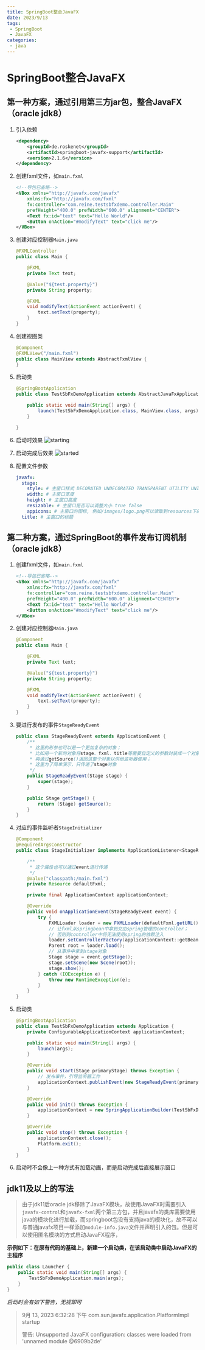 ```yaml
---
title: SpringBoot整合JavaFX
date: 2023/9/13
tags:
 - SpringBoot
 - JavaFX
categories:
 - java
---
```


# SpringBoot整合JavaFX
## 第一种方案，通过引用第三方jar包，整合JavaFX（oracle jdk8）

1. 引入依赖
    ```xml
    <dependency>
        <groupId>de.roskenet</groupId>
        <artifactId>springboot-javafx-support</artifactId>
        <version>2.1.6</version>
    </dependency>
    ```

2. 创建fxml文件，如`main.fxml`
    ```xml
    <!--导包已省略-->
    <VBox xmlns="http://javafx.com/javafx"
        xmlns:fx="http://javafx.com/fxml"
        fx:controller="com.reine.testsbfxdemo.controller.Main"
        prefHeight="400.0" prefWidth="600.0" alignment="CENTER">
        <Text fx:id="text" text="Hello World"/>
        <Button onAction="#modifyText" text="click me"/>
    </VBox>
    ```

3. 创建对应控制器`Main.java`
    ```java
    @FXMLController
    public class Main {

        @FXML
        private Text text;

        @Value("${test.property}")
        private String property;

        @FXML
        void modifyText(ActionEvent actionEvent) {
            text.setText(property);
        }
    }
    ```

4. 创建视图类
    ```java
    @Component
    @FXMLView("/main.fxml")
    public class MainView extends AbstractFxmlView {
    }
    ```

5. 启动类
    ```java
    @SpringBootApplication
    public class TestSbFxDemoApplication extends AbstractJavaFxApplicationSupport {

        public static void main(String[] args) {
            launch(TestSbFxDemoApplication.class, MainView.class, args);
        }

    }
    ```

6. 启动时效果
    ![starting](../assets/javafxSpringboot_01.png)

7. 启动完成后效果
    ![started](../assets/javafxSpringboot_02.png)

8. 配置文件参数
    ```yml
    javafx:
      stage:
        style: # 主窗口样式 DECORATED UNDECORATED TRANSPARENT UTILITY UNIFIED
        width: # 主窗口宽度
        height: # 主窗口高度
        resizable: # 主窗口是否可以调整大小 true false
        appicons: # 主窗口的图标, 例如/images/logo.png可以读取到resources下的images目录下的logo.png
      title: # 主窗口的标题    
    ```


## 第二种方案，通过SpringBoot的事件发布订阅机制（oracle jdk8）

1. 创建fxml文件，如`main.fxml`
    ```xml
    <!--导包已省略-->
    <VBox xmlns="http://javafx.com/javafx"
        xmlns:fx="http://javafx.com/fxml"
        fx:controller="com.reine.testsbfxdemo.controller.Main"
        prefHeight="400.0" prefWidth="600.0" alignment="CENTER">
        <Text fx:id="text" text="Hello World"/>
        <Button onAction="#modifyText" text="click me"/>
    </VBox>
    ```

2. 创建对应控制器`Main.java`
    ```java
    @Component
    public class Main {

        @FXML
        private Text text;

        @Value("${test.property}")
        private String property;

        @FXML
        void modifyText(ActionEvent actionEvent) {
            text.setText(property);
        }
    }
    ```

3. 要进行发布的事件`StageReadyEvent`
    ```java
    public class StageReadyEvent extends ApplicationEvent {
        /**
         * 这里的形参也可以是一个更加复杂的对象；
         * 比如用一个新的对象将stage、fxml、title等需要自定义的参数封装成一个对象，
         * 再通过getSource()返回这整个对象以供给监听器使用；
         * 这里为了简单演示，只传递了stage对象
         */
        public StageReadyEvent(Stage stage) {
            super(stage);
        }

        public Stage getStage() {
            return (Stage) getSource();
        }
    } 
    ```

4. 对应的事件监听者`StageInitializer`
    ```java
    @Component
    @RequiredArgsConstructor
    public class StageInitializer implements ApplicationListener<StageReadyEvent> {

        /**
         * 这个属性也可以通过event进行传递
         */
        @Value("classpath:/main.fxml")
        private Resource defaultFxml;

        private final ApplicationContext applicationContext;

        @Override
        public void onApplicationEvent(StageReadyEvent event) {
            try {
                FXMLLoader loader = new FXMLLoader(defaultFxml.getURL());
                // 让fxml从springbean中拿到交由spring管理的controller；
                // 否则则controller中将无法使用spring的依赖注入
                loader.setControllerFactory(applicationContext::getBean);
                Parent root = loader.load();
                // 从事件中拿到stage对象
                Stage stage = event.getStage();
                stage.setScene(new Scene(root));
                stage.show();
            } catch (IOException e) {
                throw new RuntimeException(e);
            }
        }
    }    
    ```

5. 启动类
    ```java
    @SpringBootApplication
    public class TestSbFxDemoApplication extends Application {
        private ConfigurableApplicationContext applicationContext;

        public static void main(String[] args) {
            launch(args);
        }

        @Override
        public void start(Stage primaryStage) throws Exception {
            // 发布事件，引导监听器工作
            applicationContext.publishEvent(new StageReadyEvent(primaryStage));
        }

        @Override
        public void init() throws Exception {
            applicationContext = new SpringApplicationBuilder(TestSbFxDemoApplication.class).run();
        }

        @Override
        public void stop() throws Exception {
            applicationContext.close();
            Platform.exit();
        }
    }    
    ```

6. 启动时不会像上一种方式有加载动画，而是启动完成后直接展示窗口

## jdk11及以上的写法
> 由于jdk11后oracle jdk移除了JavaFX模块，故使用JavaFX时需要引入`javafx-control`和`javafx-fxml`两个第三方包，并且javafx的类库需要使用java的模块化进行加载，而springboot包没有支持java的模块化，故不可以与普通javafx项目一样添加`module-info.java`文件并声明引入的包。但是可以使用匿名模块的方式启动JavaFX程序，

**示例如下：在原有代码的基础上，新建一个启动类，在该启动类中启动JavaFX的主程序**

```java
public class Launcher {
    public static void main(String[] args) {
        TestSbFxDemoApplication.main(args);
    }
}
```

*启动时会有如下警告，无视即可*
> 9月 13, 2023 6:32:28 下午 com.sun.javafx.application.PlatformImpl startup
> 
> 警告: Unsupported JavaFX configuration: classes were loaded from 'unnamed module @6909b2de'